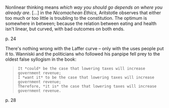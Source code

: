 Nonlinear thinking means *which way you should go depends on where you already are*.
[...]
in the *Nicomachean Ethics*, Aritstotle observes that either too much or too little
is troubling to  the constitution. The optimum is somewhere  in between; because
the  relation between  eating  and health  isn't linear,  but  curved, with  bad
outcomes on both ends.

p. 24

There's nothing wrong with the Laffer curve – only with the uses people put it to.
Wanniski and  the politicians who followed  his panpipe fell prey  to the oldest
false syllogism in the book:

>     It *could* be the case that lowering taxes will increase government revenue;
>     I *want it* to be the case that lowering taxes will increase government revenue;
>     Therefore, *it is* the case that lowering taxes will increase government revenue.

p. 28
